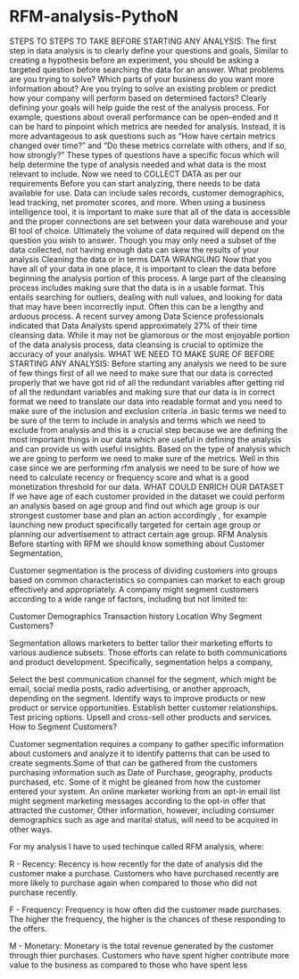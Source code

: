 # RFM-analysis-PythoN
STEPS TO STEPS TO TAKE BEFORE STARTING ANY ANALYSIS:
The first step in data analysis is to clearly define your questions and goals,
Similar to creating a hypothesis before an experiment, you should be asking a targeted question before searching the data for an answer. What problems are you trying to solve? Which parts of your business do you want more information about? Are you trying to solve an existing problem or predict how your company will perform based on determined factors? Clearly defining your goals will help guide the rest of the analysis process. For example, questions about overall performance can be open-ended and it can be hard to pinpoint which metrics are needed for analysis. Instead, it is more advantageous to ask questions such as “How have certain metrics changed over time?” and “Do these metrics correlate with others, and if so, how strongly?” These types of questions have a specific focus which will help determine the type of analysis needed and what data is the most relevant to include.
Now we need to COLLECT DATA as per our requirements
Before you can start analyzing, there needs to be data available for use. Data can include sales records, customer demographics, lead tracking, net promoter scores, and more. When using a business intelligence tool, it is important to make sure that all of the data is accessible and the proper connections are set between your data warehouse and your BI tool of choice. Ultimately the volume of data required will depend on the question you wish to answer. Though you may only need a subset of the data collected, not having enough data can skew the results of your analysis
Cleaning the data or in terms DATA WRANGLING
Now that you have all of your data in one place, it is important to clean the data before beginning the analysis portion of this process. A large part of the cleansing process includes making sure that the data is in a usable format. This entails searching for outliers, dealing with null values, and looking for data that may have been incorrectly input. Often this can be a lengthy and arduous process. A recent survey among Data Science professionals indicated that Data Analysts spend approximately 27% of their time cleansing data. While it may not be glamorous or the most enjoyable portion of the data analysis process, data cleansing is crucial to optimize the accuracy of your analysis.
WHAT WE NEED TO MAKE SURE OF BEFORE STARTING ANY ANALYSIS:
Before starting any analysis we need to be sure of few things first of all we need to make sure that our data is corrected properly that we have got rid of all the redundant variables after getting rid of all the redundant variables and making sure that our data is in correct format we need to translate our data into readable format and you need to make sure of the inclusion and exclusion criteria .in basic terms we need to be sure of the term to include in analysis and terms which we need to exclude from analysis and this is a crucial step because we are defining the most important things in our data which are useful in defining the analysis and can provide us with useful insights. Based on the type of analysis which we are going to perform we need to make sure of the metrics. Well in this case since we are performing rfm analysis we need to be sure of how we need to calculate recency or frequency score and what is a good monetization threshold for our data.
WHAT COULD ENRICH OUR DATASET
If we have age of each customer provided in the dataset we could perform an analysis based on age group and find out which age group is our strongest customer base and plan an action accordingly , for example launching new product specifically targeted for certain age group or planning our advertisement to attract certain age group.
RFM Analysis
Before starting with RFM we should know something about Customer Segmentation,

Customer segmentation is the process of dividing customers into groups based on common characteristics so companies can market to each group effectively and appropriately. A company might segment customers according to a wide range of factors, including but not limited to:

Customer Demographics
Transaction history
Location
Why Segment Customers?

Segmentation allows marketers to better tailor their marketing efforts to various audience subsets. Those efforts can relate to both communications and product development. Specifically, segmentation helps a company,

Select the best communication channel for the segment, which might be email, social media posts, radio advertising, or another approach, depending on the segment.
Identify ways to improve products or new product or service opportunities.
Establish better customer relationships.
Test pricing options.
Upsell and cross-sell other products and services.
How to Segment Customers?

Customer segmentation requires a company to gather specific information about customers and analyze it to identify patterns that can be used to create segments.Some of that can be gathered from the customers purchasing information such as Date of Purchase, geography, products purchased, etc. Some of it might be gleaned from how the customer entered your system. An online marketer working from an opt-in email list might segment marketing messages according to the opt-in offer that attracted the customer, Other information, however, including consumer demographics such as age and marital status, will need to be acquired in other ways.

For my analysis I have to used techinque called RFM analysis, where:

R - Recency: Recency is how recently for the date of analysis did the customer make a purchase. Customers who have purchased recently are more likely to purchase again when compared to those who did not purchase recently.

F - Frequency: Frequency is how often did the customer made purchases. The higher the frequency, the higher is the chances of these responding to the offers.

M - Monetary: Monetary is the total revenue generated by the customer through thier purchases. Customers who have spent higher contribute more value to the business as compared to those who have spent less
